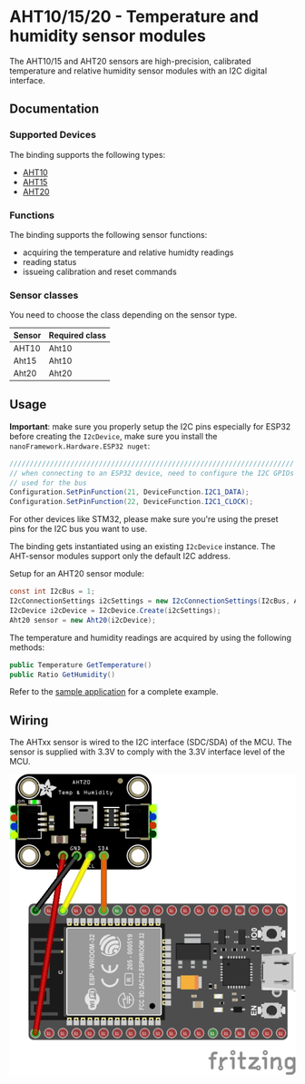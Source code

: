 ﻿# AHT10/15/20 - Temperature and humidity sensor modules

The AHT10/15 and AHT20 sensors are high-precision, calibrated temperature and relative humidity sensor modules with an I2C digital interface.

## Documentation

### Supported Devices

The binding supports the following types:

* [AHT10](http://www.aosong.com/en/products-40.html)
* [AHT15](http://www.aosong.com/en/products-45.html)
* [AHT20](http://www.aosong.com/en/products-32.html)

### Functions

The binding supports the following sensor functions:

* acquiring the temperature and relative humidty readings
* reading status
* issueing calibration and reset commands

### Sensor classes

You need to choose the class depending on the sensor type.

|Sensor|Required class|
|-----|---------------|
|AHT10|Aht10          |
|Aht15|Aht10          |
|Aht20|Aht20          |

## Usage

**Important**: make sure you properly setup the I2C pins especially for ESP32 before creating the `I2cDevice`, make sure you install the `nanoFramework.Hardware.ESP32 nuget`:

```csharp
//////////////////////////////////////////////////////////////////////
// when connecting to an ESP32 device, need to configure the I2C GPIOs
// used for the bus
Configuration.SetPinFunction(21, DeviceFunction.I2C1_DATA);
Configuration.SetPinFunction(22, DeviceFunction.I2C1_CLOCK);
```

For other devices like STM32, please make sure you're using the preset pins for the I2C bus you want to use.

The binding gets instantiated using an existing `I2cDevice` instance. The AHT-sensor modules support only the default I2C address.

Setup for an AHT20 sensor module:

```csharp
const int I2cBus = 1;
I2cConnectionSettings i2cSettings = new I2cConnectionSettings(I2cBus, Aht20.DefaultI2cAddress);
I2cDevice i2cDevice = I2cDevice.Create(i2cSettings);
Aht20 sensor = new Aht20(i2cDevice);
```

The temperature and humidity readings are acquired by using the following methods:

```csharp
public Temperature GetTemperature()
public Ratio GetHumidity()
```

Refer to the [sample application](https://github.com/dotnet/iot/tree/main/src/devices/Ahtxx/samples) for a complete example.

## Wiring

The AHTxx sensor is wired to the I2C interface (SDC/SDA) of the MCU. The sensor is supplied with 3.3V to comply with the 3.3V interface level of the MCU.

![Sample wiring](https://raw.githubusercontent.com/nanoframework/nanoFramework.IoT.Device/develop/devices/Ahtxx/Ahtxx_sample.png)
